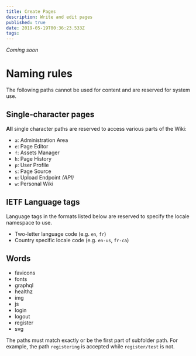 ```yaml
---
title: Create Pages
description: Write and edit pages
published: true
date: 2019-05-19T00:36:23.533Z
tags: 
---
```


*Coming soon*

# Naming rules

The following paths cannot be used for content and are reserved for system use.

## Single-character pages

**All** single character paths are reserved to access various parts of the Wiki:

- `a`: Administration Area
- `e`: Page Editor
- `f`: Assets Manager
- `h`: Page History
- `p`: User Profile
- `s`: Page Source
- `u`: Upload Endpoint *(API)*
- `w`: Personal Wiki

## IETF Language tags

Language tags in the formats listed below are reserved to specify the locale namespace to use.

- Two-letter language code (e.g. `en`, `fr`)
- Country specific locale code (e.g. `en-us`, `fr-ca`)

## Words

- favicons
- fonts
- graphql
- healthz
- img
- js
- login
- logout
- register
- svg

The paths must match exactly or be the first part of subfolder path. For example, the path `registering` is accepted while `register/test` is not.
